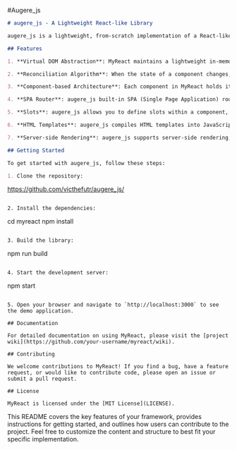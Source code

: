 #Augere_js

```markdown
# augere_js - A Lightweight React-like Library

augere_js is a lightweight, from-scratch implementation of a React-like library. It provides a virtual DOM abstraction, a reconciliation algorithm, a component-based architecture, an SPA router, slots for rendering content, and support for server-side rendering.

## Features

1. **Virtual DOM Abstraction**: MyReact maintains a lightweight in-memory representation of the DOM, which allows for efficient updates and re-renders.

2. **Reconciliation Algorithm**: When the state of a component changes, MyReact's reconciliation algorithm determines the minimal set of DOM operations required to update the browser's DOM, ensuring efficient updates.

3. **Component-based Architecture**: Each component in MyReact holds its own state, manages its own lifecycle, and re-renders itself and its children when the state changes.

4. **SPA Router**: augere_js built-in SPA (Single Page Application) router updates the URL in the browser's address bar without reloading the entire page.

5. **Slots**: augere_js allows you to define slots within a component, enabling you to render content inside the component.

6. **HTML Templates**: augere_js compiles HTML templates into JavaScript render functions, providing a familiar and easy-to-use syntax for defining component structure.

7. **Server-side Rendering**: augere_js supports server-side rendering, allowing you to pre-render your application on the server and send the initial HTML to the client, improving initial load times and SEO.

## Getting Started

To get started with augere_js, follow these steps:

1. Clone the repository:
   ```
  https://github.com/victhefutr/augere_js/
   ```

2. Install the dependencies:
   ```
   cd myreact
   npm install
   ```

3. Build the library:
   ```
   npm run build
   ```

4. Start the development server:
   ```
   npm start
   ```

5. Open your browser and navigate to `http://localhost:3000` to see the demo application.

## Documentation

For detailed documentation on using MyReact, please visit the [project wiki](https://github.com/your-username/myreact/wiki).

## Contributing

We welcome contributions to MyReact! If you find a bug, have a feature request, or would like to contribute code, please open an issue or submit a pull request.

## License

MyReact is licensed under the [MIT License](LICENSE).
```

This README covers the key features of your framework, provides instructions for getting started, and outlines how users can contribute to the project. Feel free to customize the content and structure to best fit your specific implementation.


